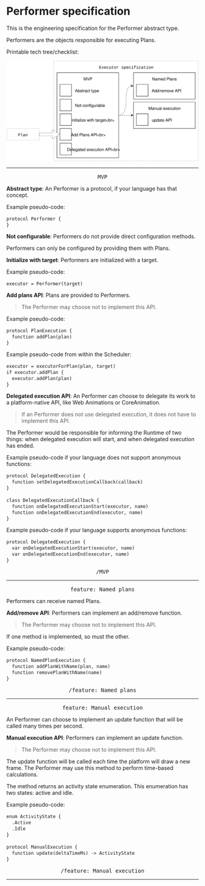 # Performer specification

This is the engineering specification for the Performer abstract type.

Performers are the objects responsible for executing Plans.

Printable tech tree/checklist:

![](../../_assets/ExecutorTechTree.svg)

---

<p style="text-align:center"><tt>MVP</tt></p>

**Abstract type**: An Performer is a protocol, if your language has that concept.

Example pseudo-code:

    protocol Performer {
    }

**Not configurable**: Performers do not provide direct configuration methods.

Performers can only be configured by providing them with Plans.

**Initialize with target**: Performers are initialized with a target.

Example pseudo-code:

    executor = Performer(target)

**Add plans API**: Plans are provided to Performers.

>The Performer may choose not to implement this API.

Example pseudo-code:

    protocol PlanExecution {
      function addPlan(plan)
    }

Example pseudo-code from within the Scheduler:

    executor = executorForPlan(plan, target)
    if executor.addPlan {
      executor.addPlan(plan)
    }

**Delegated execution API**: An Performer can choose to delegate its work to a platform-native API, like Web Animations or CoreAnimation.

> If an Performer does not use delegated execution, it does not have to implement this API.

The Performer would be responsible for informing the Runtime of two things: when delegated execution will start, and when delegated execution has ended.

Example pseudo-code if your language does not support anonymous functions:

    protocol DelegatedExecution {
      function setDelegatedExecutionCallback(callback)
    }
    
    class DelegatedExecutionCallback {
      function onDelegatedExecutionStart(executor, name)
      function onDelegatedExecutionEnd(executor, name)
    }

Example pseudo-code if your language supports anonymous functions:

    protocol DelegatedExecution {
      var onDelegatedExecutionStart(executor, name)
      var onDelegatedExecutionEnd(executor, name)
    }

<p style="text-align:center"><tt>/MVP</tt></p>

---

<p style="text-align:center"><tt>feature: Named plans</tt></p>

Performers can receive named Plans.

**Add/remove API**: Performers can implement an add/remove function.

>The Performer may choose not to implement this API.

If one method is implemented, so must the other.

Example pseudo-code:

    protocol NamedPlanExecution {
      function addPlanWithName(plan, name)
      function removePlanWithName(name)
    }

<p style="text-align:center"><tt>/feature: Named plans</tt></p>

---

<p style="text-align:center"><tt>feature: Manual execution</tt></p>

An Performer can choose to implement an update function that will be called many times per second.

**Manual execution API**: Performers can implement an update function.

>The Performer may choose not to implement this API.

The update function will be called each time the platform will draw a new frame. The Performer may use this method to perform time-based calculations.

The method returns an activity state enumeration. This enumeration has two states: active and idle.

Example pseudo-code:

    enum ActivityState {
      .Active
      .Idle
    }
    
    protocol ManualExecution {
      function update(deltaTimeMs) -> ActivityState
    }

<p style="text-align:center"><tt>/feature: Manual execution</tt></p>

---
